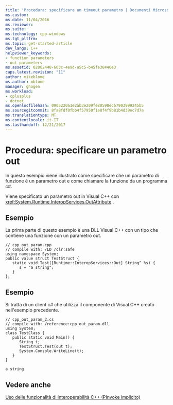 ```yaml
---
title: 'Procedura: specificare un timeout parametro | Documenti Microsoft'
ms.custom: 
ms.date: 11/04/2016
ms.reviewer: 
ms.suite: 
ms.technology: cpp-windows
ms.tgt_pltfrm: 
ms.topic: get-started-article
dev_langs: C++
helpviewer_keywords:
- function parameters
- out parameters
ms.assetid: 02862448-603c-4e9d-a5c5-b45fe38446e3
caps.latest.revision: "11"
author: mikeblome
ms.author: mblome
manager: ghogen
ms.workload:
- cplusplus
- dotnet
ms.openlocfilehash: 0905220a1e2ab3e209fe80598ec67903999245b5
ms.sourcegitcommit: 8fa8fdf0fbb4f57950f1e8f4f9b81b4d39ec7d7a
ms.translationtype: MT
ms.contentlocale: it-IT
ms.lasthandoff: 12/21/2017
---
```

# <a name="how-to-specify-an-out-parameter"></a>Procedura: specificare un parametro out
In questo esempio viene illustrato come specificare che un parametro di funzione è un parametro out e come chiamare la funzione da un programma c#.  
  
 Viene specificato un parametro out in Visual C++ con <xref:System.Runtime.InteropServices.OutAttribute> .  
  
## <a name="example"></a>Esempio  
 La prima parte di questo esempio è una DLL Visual C++ con un tipo che contiene una funzione con un parametro out.  
  
```  
// cpp_out_param.cpp  
// compile with: /LD /clr:safe  
using namespace System;  
public value struct TestStruct {  
   static void Test([Runtime::InteropServices::Out] String^ %s) {  
      s = "a string";  
   }  
};  
```  
  
## <a name="example"></a>Esempio  
 Si tratta di un client c# che utilizza il componente di Visual C++ creato nell'esempio precedente.  
  
```  
// cpp_out_param_2.cs  
// compile with: /reference:cpp_out_param.dll  
using System;  
class TestClass {  
   public static void Main() {  
      String t;  
      TestStruct.Test(out t);  
      System.Console.WriteLine(t);  
   }  
}  
```  
  
```Output  
a string  
```  
  
## <a name="see-also"></a>Vedere anche  
 [Uso delle funzionalità di interoperabilità C++ (PInvoke implicito)](../dotnet/using-cpp-interop-implicit-pinvoke.md)